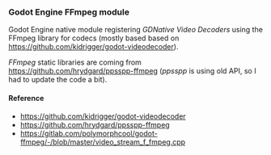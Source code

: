 ### Godot Engine FFmpeg module

Godot Engine native module registering _GDNative Video Decoders_ using the FFmpeg library for codecs (mostly based based on https://github.com/kidrigger/godot-videodecoder).

_FFmpeg_ static libraries are coming from https://github.com/hrydgard/ppsspp-ffmpeg (_ppsspp_ is using old API, so I had to update the code a bit).


#### Reference
 - https://github.com/kidrigger/godot-videodecoder
 - https://github.com/hrydgard/ppsspp-ffmpeg
 - https://gitlab.com/polymorphcool/godot-ffmpeg/-/blob/master/video_stream_f_fmpeg.cpp
